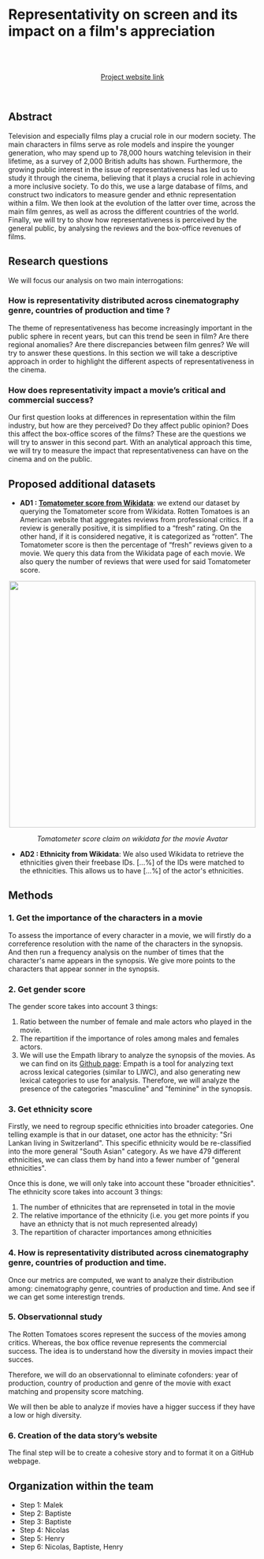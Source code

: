 # Representativity on screen and its impact on a film's appreciation

<br>
<br>
<p style="text-align: center;">
  <a href="https://nmuenger.github.io/2022_ada_datastory">Project website link</a>
</p>
<br>

## Abstract

Television and especially films play a crucial role in our modern society. The main characters in films serve as role models and inspire the younger generation, who may spend up to 78,000 hours watching television in their lifetime, as a survey of 2,000 British adults has shown.
Furthermore, the growing public interest in the issue of representativeness has led us to study it through the cinema, believing that it plays a crucial role in achieving a more inclusive society.
To do this, we use a large database of films, and construct two indicators to measure gender and ethnic representation within a film. We then look at the evolution of the latter over time, across the main film genres, as well as across the different countries of the world. Finally, we will try to show how representativeness is perceived by the general public, by analysing the reviews and the box-office revenues of films.

## Research questions

We will focus our analysis on two main interrogations:

### How is representativity distributed across cinematography genre, countries of production and time ?
The theme of representativeness has become increasingly important in the public sphere in recent years, but can this trend be seen in film? Are there regional anomalies? Are there discrepancies between film genres? We will try to answer these questions. In this section we will take a descriptive approach in order to highlight the different aspects of representativeness in the cinema.


### How does representativity impact a movie’s critical and commercial success?
Our first question looks at differences in representation within the film industry, but how are they perceived? Do they affect public opinion? Does this affect the box-office scores of the films? These are the questions we will try to answer in this second part. With an analytical approach this time, we will try to measure the impact that representativeness can have on the cinema and on the public.

## Proposed additional datasets

* **AD1 : [Tomatometer score from Wikidata](https://www.rottentomatoes.com/)**: we extend our dataset by querying the Tomatometer score from Wikidata. Rotten Tomatoes is an American website that aggregates reviews from professional critics.
If a review is generally positive, it is simplified to a “fresh” rating. On the other hand, if it is considered negative, it is categorized as “rotten”. The Tomatometer score is then the percentage of “fresh” reviews given to a movie.
We query this data from the Wikidata page of each movie. We also query the number of reviews that were used for said Tomatometer score.


<p align="center">
  <img src="https://github.com/epfl-ada/ada-2022-homework-1-talesof1001datapoints/blob/main/tomatometer_score.png" width="500">
</p>
<p align="center">
  <em>Tomatometer score claim on wikidata for the movie Avatar</em>
</p>

* **AD2 : Ethnicity from Wikidata**: We also used Wikidata to retrieve the ethnicities given their freebase IDs. [...%] of the IDs were matched to the ethnicities. This allows us to have [...%] of the actor's ethnicities.


## Methods

### 1. Get the importance of the characters in a movie

To assess the importance of every character in a movie, we will firstly do a correference resolution with the name of the characters in the synopsis. And then run a frequency analysis on the number of times that the character's name appears in the synopsis.
We give more points to the characters that appear sonner in the synopsis.

### 2. Get gender score

The gender score takes into account 3 things:
1. Ratio between the number of female and male actors who played in the movie.
2. The repartition if the importance of roles among males and females actors.
3. We will use the Empath library to analyze the synopsis of the movies. As we can find on its  [Github page](https://github.com/Ejhfast/empath-client): Empath is a tool for analyzing text across lexical categories (similar to LIWC), and also generating new lexical categories to use for analysis. Therefore, we will analyze the presence of the categories "masculine" and "feminine" in the synopsis.   


### 3. Get ethnicity score

Firstly, we need to regroup specific ethnicities into broader categories. One telling example is that in our dataset, one actor has the ethnicity: "Sri Lankan living in Switzerland". This specific ethnicity would be re-classified into the more general "South Asian" category. As we have 479 different ethnicities, we can class them by hand into a fewer number of "general ethnicities".

Once this is done, we will only take into account these "broader ethnicities".
The ethnicity score takes into account 3 things:
1. The number of ethnicites that are reprenseted in total in the movie
2. The relative importance of the ethnicity (i.e. you get more points if you have an ethnicty that is not much represented already)
3. The repartition of character importances among ethnicities

### 4. How is representativity distributed across cinematography genre, countries of production and time.

Once our metrics are computed, we want to analyze their distribution among: cinematography genre, countries of production and time.
And see if we can get some interestign trends.

### 5. Observationnal study

The Rotten Tomatoes scores represent the success of the movies among critics. Whereas, the box office revenue represents the commercial success.
The idea is to understand how the diversity in movies impact their succes.

Therefore, we will do an observationnal to eliminate cofonders: year of production, country of production and genre of the movie with exact matching and propensity score matching.

We will then be able to analyze if movies have a higger success if they have a low or high diversity.

### 6. Creation of the data story’s website

The final step will be to create a cohesive story and to format it on a GitHub webpage.

## Organization within the team

* Step 1: Malek
* Step 2: Baptiste
* Step 3: Baptiste
* Step 4: Nicolas
* Step 5: Henry
* Step 6: Nicolas, Baptiste, Henry
